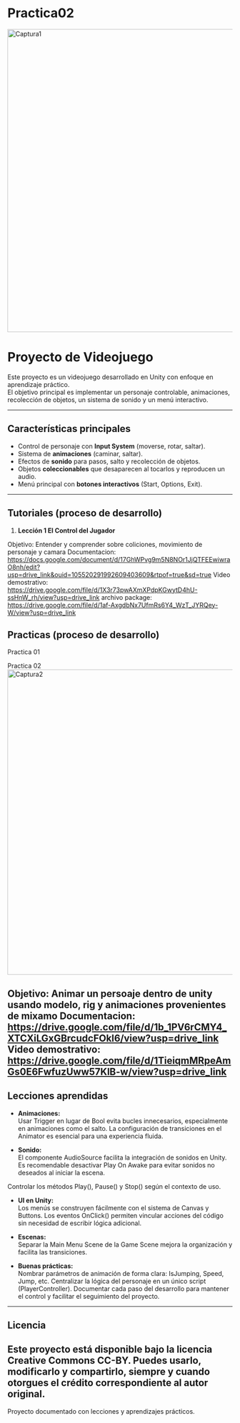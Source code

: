 # Practica02

<img width="1215" height="679" alt="Captura1" src="https://github.com/user-attachments/assets/bfc10e02-e986-45f4-ab7f-3ea3f7cf4c83" />


# Proyecto de Videojuego

Este proyecto es un videojuego desarrollado en Unity con enfoque en aprendizaje práctico.  
El objetivo principal es implementar un personaje controlable, animaciones, recolección de objetos, un sistema de sonido y un menú interactivo.

---

##  Características principales
- Control de personaje con **Input System** (moverse, rotar, saltar).
- Sistema de **animaciones** (caminar, saltar).
- Efectos de **sonido** para pasos, salto y recolección de objetos.
- Objetos **coleccionables** que desaparecen al tocarlos y reproducen un audio.
- Menú principal con **botones interactivos** (Start, Options, Exit).

---

##  Tutoriales (proceso de desarrollo)

1. **Lección 1 El Control del Jugador**
   
Objetivo: Entender y comprender sobre coliciones, movimiento de personaje y camara
Documentacion: https://docs.google.com/document/d/17GhWPvg9m5N8NOr1JjQTFEEwiwraO8nh/edit?usp=drive_link&ouid=105520291992609403609&rtpof=true&sd=true
Video demostrativo: https://drive.google.com/file/d/1X3r73pwAXmXPdpKGwytD4hU-ssHnW_rh/view?usp=drive_link
archivo package: https://drive.google.com/file/d/1af-AxgdbNx7UfmRs6Y4_WzT_JYRQey-W/view?usp=drive_link


   
##  Practicas (proceso de desarrollo)

Practica 01

Practica 02
<img width="1214" height="684" alt="Captura2" src="https://github.com/user-attachments/assets/5122b5ad-7db3-4b91-b5b6-ebaa1e59ebe6" />

Objetivo: Animar un persoaje dentro de unity usando modelo, rig y animaciones provenientes de mixamo
Documentacion: https://drive.google.com/file/d/1b_1PV6rCMY4_XTCXiLGxGBrcudcFOkI6/view?usp=drive_link
Video demostrativo: https://drive.google.com/file/d/1TieiqmMRpeAmGs0E6FwfuzUww57KlB-w/view?usp=drive_link
---

##  Lecciones aprendidas

- **Animaciones:**  
  Usar Trigger en lugar de Bool evita bucles innecesarios, especialmente en animaciones como el salto.
  La configuración de transiciones en el Animator es esencial para una experiencia fluida.

- **Sonido:**  
  El componente AudioSource facilita la integración de sonidos en Unity.
Es recomendable desactivar Play On Awake para evitar sonidos no deseados al iniciar la escena.

Controlar los métodos Play(), Pause() y Stop() según el contexto de uso.

- **UI en Unity:**  
  Los menús se construyen fácilmente con el sistema de Canvas y Buttons.
  Los eventos OnClick() permiten vincular acciones del código sin necesidad de escribir lógica adicional.  

- **Escenas:**  
  Separar la Main Menu Scene de la Game Scene mejora la organización y facilita las transiciones.

- **Buenas prácticas:**  
  Nombrar parámetros de animación de forma clara: IsJumping, Speed, Jump, etc.
  Centralizar la lógica del personaje en un único script (PlayerController).
  Documentar cada paso del desarrollo para mantener el control y facilitar el seguimiento del proyecto.

---

##  Licencia
Este proyecto está disponible bajo la licencia Creative Commons CC-BY.
Puedes usarlo, modificarlo y compartirlo, siempre y cuando otorgues el crédito correspondiente al autor original.
---
 Proyecto documentado con lecciones y aprendizajes prácticos.  
